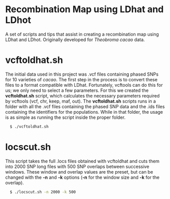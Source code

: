 # Recombination Map using LDhat and LDhot
A set of scripts and tips that assist in creating a recombination map using LDhat and LDhot. Originally developed for *Theobroma cacao* data.

# vcftoldhat.sh

The initial data used in this project was .vcf files containing phased SNPs for 10 varieties of *cacao*. The first step in the process is to convert these files to a format compatible with LDhat. Fortunately, vcftools can do this for us; we only need to select a few parameters. For this we created the **vcftoldhat.sh** script, which calculates the necessary parameters required by vcftools (vcf, chr, keep, maf, out). The **vcftoldhat.sh** scripts runs in a folder with all the .vcf files containing the phased SNP data and the .ids files containing the identifiers for the populations. While in that folder, the usage is as simple as running the script inside the proper folder.

```sh
  $ ./vcftoldhat.sh
```

# locscut.sh

This script takes the full .locs files obtained with vcftoldhat and cuts them into 2000 SNP long files with 500 SNP overlaps between successive windows. These window and overlap values are the preset, but can be changed with the **-n** and **-k** options (**-n** for the window size and **-k** for the overlap).

```sh
  $ ./locscut.sh -n 2000 -k 500
```
